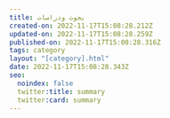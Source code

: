 ```yaml
---
title: بحوث ودراسات
created-on: 2022-11-17T15:08:28.212Z
updated-on: 2022-11-17T15:08:28.259Z
published-on: 2022-11-17T15:08:28.316Z
tags: category
layout: "[category].html"
date: 2022-11-17T15:08:28.343Z
seo:
  noindex: false
  twitter:title: summary
  twitter:card: summary
---
```

